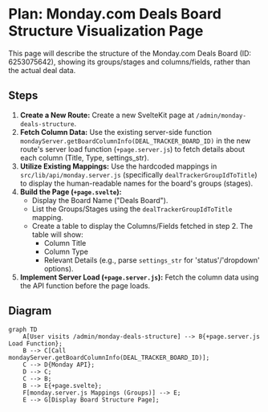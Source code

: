 # Plan: Monday.com Deals Board Structure Visualization Page

This page will describe the structure of the Monday.com Deals Board (ID: 6253075642), showing its groups/stages and columns/fields, rather than the actual deal data.

## Steps

1.  **Create a New Route:** Create a new SvelteKit page at `/admin/monday-deals-structure`.
2.  **Fetch Column Data:** Use the existing server-side function `mondayServer.getBoardColumnInfo(DEAL_TRACKER_BOARD_ID)` in the new route's server load function (`+page.server.js`) to fetch details about each column (Title, Type, settings_str).
3.  **Utilize Existing Mappings:** Use the hardcoded mappings in `src/lib/api/monday.server.js` (specifically `dealTrackerGroupIdToTitle`) to display the human-readable names for the board's groups (stages).
4.  **Build the Page (`+page.svelte`):**
    *   Display the Board Name ("Deals Board").
    *   List the Groups/Stages using the `dealTrackerGroupIdToTitle` mapping.
    *   Create a table to display the Columns/Fields fetched in step 2. The table will show:
        *   Column Title
        *   Column Type
        *   Relevant Details (e.g., parse `settings_str` for 'status'/'dropdown' options).
5.  **Implement Server Load (`+page.server.js`):** Fetch the column data using the API function before the page loads.

## Diagram

```mermaid
graph TD
    A[User visits /admin/monday-deals-structure] --> B{+page.server.js Load Function};
    B --> C[Call mondayServer.getBoardColumnInfo(DEAL_TRACKER_BOARD_ID)];
    C --> D{Monday API};
    D --> C;
    C --> B;
    B --> E{+page.svelte};
    F[monday.server.js Mappings (Groups)] --> E;
    E --> G[Display Board Structure Page];